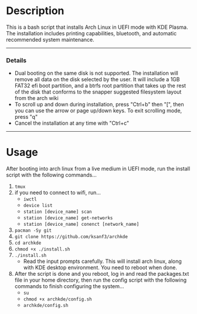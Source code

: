 # Description

This is a bash script that installs Arch Linux in UEFI mode with KDE Plasma.
The installation includes printing capabilities, bluetooth, and automatic recommended system maintenance. 

---

### Details

  - Dual booting on the same disk is not supported. The installation will remove all data on the disk selected by the user. It will include a 1GB FAT32 efi boot partition, and a btrfs root partition that takes up the rest of the disk that conforms to the snapper suggested filesystem layout from the arch wiki
  - To scroll up and down during installation, press "Ctrl+b" then "\[", then you can use the arrow or page up/down keys. To exit scrolling mode, press "q"
  - Cancel the installation at any time with "Ctrl+c"

---

# Usage

After booting into arch linux from a live medium in UEFI mode, run the install script with the following commands...
  1. `tmux`
  2. if you need to connect to wifi, run...
      - `iwctl`
      - `device list`
      - `station [device_name] scan`
      - `station [device_name] get-networks`
      - `station [device_name] conenct [network_name]`
  3. `pacman -Sy git` 
  4. `git clone https://github.com/ksanf3/archkde`
  5. `cd archkde`
  6. `chmod +x ./install.sh`
  7. `./install.sh`
      - Read the input prompts carefully. This will install arch linux, along with KDE desktop environment. You need to reboot when done.
  9. After the script is done and you reboot, log in and read the packages.txt file in your home directory, then run the config script with the following commands to finish configuring the system...
      - `su`
      - `chmod +x archkde/config.sh`
      - `archkde/config.sh`
